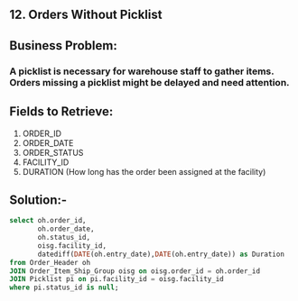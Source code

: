 ## 12. Orders Without Picklist
## Business Problem:
### A picklist is necessary for warehouse staff to gather items. Orders missing a picklist might be delayed and need attention.

## Fields to Retrieve:

1. ORDER_ID
2. ORDER_DATE
3. ORDER_STATUS
4. FACILITY_ID
5. DURATION (How long has the order been assigned at the facility)

## Solution:-
```sql
select oh.order_id,
       oh.order_date,
       oh.status_id,
       oisg.facility_id,
       datediff(DATE(oh.entry_date),DATE(oh.entry_date)) as Duration
from Order_Header oh
JOIN Order_Item_Ship_Group oisg on oisg.order_id = oh.order_id
JOIN Picklist pi on pi.facility_id = oisg.facility_id
where pi.status_id is null;
```
